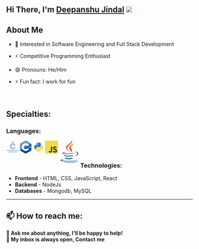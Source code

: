 <!--
### Hi there 👋


- 🔭 I’m currently working on ... projects
- 🌱 I’m currently learning ... MySQL
- 👯 I’m looking to collaborate on ... projects
- 🤔 I’m looking for help with ... projects
- 💬 Ask me about ... anything
- 📫 How to reach me: ... jindaldeepanshu02@gmail.com

- 😄 Pronouns: ...  
- ⚡ Fun fact: ... 
-->


## Hi There, I'm <a href="https://github.com/DeepanshuJindal">Deepanshu Jindal</a> <img src="https://raw.githubusercontent.com/iampavangandhi/iampavangandhi/master/gifs/Hi.gif" width="30px">


## About Me

- 🌱 Interested in Software Engineering and Full Stack Development

- ⚡ Competitive Programming Enthusiast

- 😄 Pronouns: He/Him

- ⚡ Fun fact: I work for fun

<br />

## Specialties: 
 ### **Languages:** 
<img align="left" alt="C" width="35px" src="https://raw.githubusercontent.com/github/explore/80688e429a7d4ef2fca1e82350fe8e3517d3494d/topics/c/c.png" />
<img align="left" alt="C++" width="35px" src="https://raw.githubusercontent.com/github/explore/80688e429a7d4ef2fca1e82350fe8e3517d3494d/topics/cpp/cpp.png" />
<img align="left" alt="PYTHON" width="35x" src="https://raw.githubusercontent.com/github/explore/80688e429a7d4ef2fca1e82350fe8e3517d3494d/topics/python/python.png" />
<img align="left" alt="Java Script" width="35x" src="https://raw.githubusercontent.com/github/explore/80688e429a7d4ef2fca1e82350fe8e3517d3494d/topics/javascript/javascript.png" />
<img align="left" alt="Java" width="60px" src="https://raw.githubusercontent.com/github/explore/80688e429a7d4ef2fca1e82350fe8e3517d3494d/topics/java/java.png" />

<br>
<br/>


### **Technologies:**

- **Frontend** - HTML, CSS, JavaScript, React
- **Backend** - NodeJs
- **Databases** - Mongodb, MySQL

<hr>

## 📫 How to reach me: 

**💬 Ask me about anything, I'll be happy to help!** <br>
**💬 My inbox is always open, Contact me**
